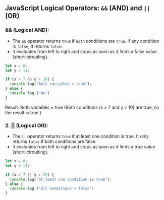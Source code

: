 ## JavaScript Logical Operators: `&&` (AND) and `||` (OR)

### && (Logical AND):

+ The `&&` operator returns `true` if `both` conditions are `true`. If any condition is `false`, it returns `false`.
+ It evaluates from left to right and stops as soon as it finds a false value (short-circuiting).

```javascript
let x = 8;
let y = 11;

if (x > 7 && y > 10) {
  console.log("Both variables = true");
} else {
  console.log ("No") 
}
```

Result: Both variables = true (Both conditions (x > 7 and y > 10) are true, so the result is true.)

### 2. || (Logical OR):

+ The `||` operator returns `true` if at least one condition is true. It only returns `false` if both conditions are false.
+ It evaluates from left to right and stops as soon as it finds a true value (short-circuiting).

```javascript
let x = 8;
let y = 11;

if (x > 7 || y > 20) {
  console.log("at least one condition is true");
} else {
  console.log ("all conditions = false") 
}
```
